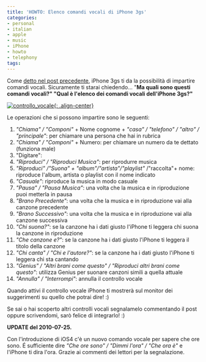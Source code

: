 ```yaml
---
title: 'HOWTO: Elenco comandi vocali di iPhone 3gs'
categories:
- personal
- italian
- apple
- music
- iPhone
- howto
- telephony
tags:
---
```

Come [detto nel post precedente]({{site.url}}/2009/11/09/howto-cambiare-la-lingua-del-controllo-vocale-in-iphone-3gs/),
iPhone 3gs ti da la possibilità di impartire comandi vocali. Sicuramente ti starai chiedendo...
"**Ma quali sono questi comandi vocali?" "Qual è l'elenco dei comandi vocali
dell'iPhone 3gs?"**

[![controllo_vocale]({{site.url}}/images/controllo_vocale.png){: .align-center}]({{site.url}}/images/controllo_vocale.png)

Le operazioni che si possono impartire sono le seguenti:

  1. _"Chiama" / "Componi"_ \+ Nome cognome + _"casa" / "telefono" / "altro" / "principale"_: per chiamare una persona che hai in rubrica
  2. _"Chiama" / "Componi"_ \+ Numero: per chiamare un numero da te dettato (funziona male)
  3. "Digitare":
  4. _"Riproduci" / "Riproduci Musica"_: per riprodurre musica
  5. _"Riproduci" /"Suona" + "album"/"artista"/"playlist"_ /"raccolta"+ nome: riproduce l'album, artista o playlist con il nome indicato
  6. _"Casuale"_: riproduce la musica in modo casuale
  7. _"Pausa" / "Pausa Musica"_: una volta che la musica e in riproduzione puoi metterla in pausa
  8. _"Brano Precedente"_: una volta che la musica e in riproduzione vai alla canzone precedente
  9. _"Brano Successivo"_: una volta che la musica e in riproduzione vai alla canzone successiva
  10. _"Chi suona?"_: se la canzone ha i dati giusto l'iPhone ti leggera chi suona la canzone in riproduzione
  11. _"Che canzone e?"_: se la canzone ha i dati giusto l'iPhone ti leggera il titolo della canzone
  12. _"Chi canta" / "Chi e l'autore?"_: se la canzone ha i dati giusto l'iPhone ti leggera chi sta cantando
  13. _"Genius" / "Altri brani come questo" / "Riproduci altri brani come questo"_: utilizza Genius per suonare canzoni simili a quella attuale
  14. _"Annulla" / "Interrompi"_: annulla il controllo vocale
    
Quando attivi il controllo vocale iPhone ti mostrerà sul monitor dei
suggerimenti su quello che potrai dire! :)

Se sai o hai scoperto altri controlli vocali segnalamelo commentando il post
oppure scrivendomi, sarò felice di integrarlo! :)

**UPDATE del 2010-07-25.**

Con l'introduzione di iOS4 c'è un nuovo comando vocale per sapere che ore
sono. É sufficiente dire _"Che ore sono" / "Dimmi l'ora" / "Che ora è"_ e
l'iPhone ti dira l'ora. Grazie ai commenti dei lettori per la segnalazione.
